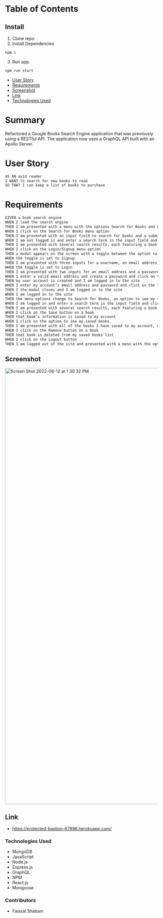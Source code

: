 # Table of Contents

## Install
1. Clone repo
2. Install Dependencies
```md
npm i
```
3. Run app.
```md
npm run start
```

- [User Story](#user-story)
- [Requirements](#requirements)
- [Screenshot](#screenshot)
- [Link](#Link)
- [Technologies Used](#technologies-used)

# Summary

Refactored a Google Books Search Engine application that was previously using a RESTful API. The application now uses a GraphQL API built with an Apollo Server. 

# User Story

```md
AS AN avid reader
I WANT to search for new books to read
SO THAT I can keep a list of books to purchase
```

# Requirements

```md
GIVEN a book search engine
WHEN I load the search engine
THEN I am presented with a menu with the options Search for Books and Login/Signup and an input field to search for books and a submit button
WHEN I click on the Search for Books menu option
THEN I am presented with an input field to search for books and a submit button
WHEN I am not logged in and enter a search term in the input field and click the submit button
THEN I am presented with several search results, each featuring a book’s title, author, description, image, and a link to that book on the Google Books site
WHEN I click on the Login/Signup menu option
THEN a modal appears on the screen with a toggle between the option to log in or sign up
WHEN the toggle is set to Signup
THEN I am presented with three inputs for a username, an email address, and a password, and a signup button
WHEN the toggle is set to Login
THEN I am presented with two inputs for an email address and a password and login button
WHEN I enter a valid email address and create a password and click on the signup button
THEN my user account is created and I am logged in to the site
WHEN I enter my account’s email address and password and click on the login button
THEN I the modal closes and I am logged in to the site
WHEN I am logged in to the site
THEN the menu options change to Search for Books, an option to see my saved books, and Logout
WHEN I am logged in and enter a search term in the input field and click the submit button
THEN I am presented with several search results, each featuring a book’s title, author, description, image, and a link to that book on the Google Books site and a button to save a book to my account
WHEN I click on the Save button on a book
THEN that book’s information is saved to my account
WHEN I click on the option to see my saved books
THEN I am presented with all of the books I have saved to my account, each featuring the book’s title, author, description, image, and a link to that book on the Google Books site and a button to remove a book from my account
WHEN I click on the Remove button on a book
THEN that book is deleted from my saved books list
WHEN I click on the Logout button
THEN I am logged out of the site and presented with a menu with the options Search for Books and Login/Signup and an input field to search for books and a submit button
```

## Screenshot 
<img width="1439" alt="Screen Shot 2022-06-12 at 1 30 32 PM" src="https://user-images.githubusercontent.com/92201576/173247966-03d3351c-b6d7-471a-92a2-813f9d15557a.png">


## Link

- https://protected-bastion-67896.herokuapp.com/

### Technologies Used

- MongoDB
- JavaScript
- Node.js
- Express.js
- GraphQL
- NPM
- React.js
- Mongoose

### Contributors

- Faissal Shabani
